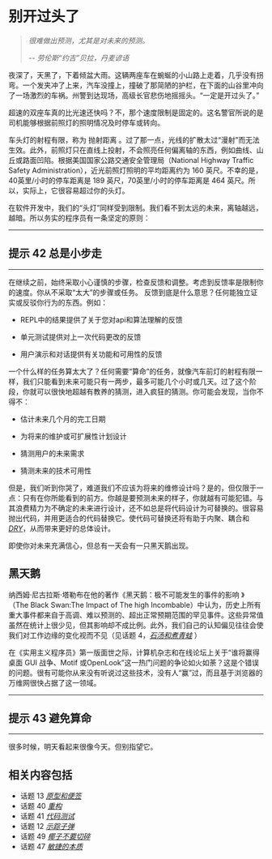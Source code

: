 # 别开过头了
<!-- 2020.04.02 -->
> _很难做出预测，尤其是对未来的预测。_
>
> _-- 劳伦斯“约吉”贝拉，丹麦谚语_

夜深了，天黑了，下着倾盆大雨。这辆两座车在蜿蜒的小山路上走着，几乎没有拐弯。一个发夹冲了上来，汽车没撞上，撞破了那简陋的护栏，在下面的山谷里冲向了一场激烈的车祸。州警到达现场，高级长官悲伤地摇摇头。“一定是开过头了。”

超速的双座车真的比光速还快吗？不，那个速度限制是固定的。这名警官所说的是司机能够根据前照灯的照明情况及时停车或转向。

车头灯的射程有限，称为 抛射距离 。过了那一点，光线的扩散太过“漫射”而无法生效。此外，前照灯只在直线上投射，不会照亮任何偏离轴的东西，例如曲线、山丘或路面凹陷。根据美国国家公路交通安全管理局（National Highway Traffic Safety Administration），近光前照灯照明的平均距离约为 160 英尺。不幸的是，40英里/小时的停车距离是 189 英尺，70英里/小时的停车距离是 464 英尺。所以，实际上，它很容易超过你的头灯。

在软件开发中，我们的“头灯”同样受到限制。我们看不到太远的未来，离轴越远，越暗。所以务实的程序员有一条坚定的原则：

---
## 提示 42 总是小步走
---

在继续之前，始终采取小心谨慎的步骤，检查反馈和调整。考虑到反馈率是限制你的速度。你从不采取“太大”的步骤或任务。
反馈到底是什么意思？任何能独立证实或反驳你行为的东西。例如：

- REPL中的结果提供了关于您对api和算法理解的反馈

- 单元测试提供对上一次代码更改的反馈

- 用户演示和对话提供有关功能和可用性的反馈

一个什么样的任务算太大了？任何需要“算命”的任务，就像汽车前灯的射程有限一样，我们只能看到未来可能只有一两步，最多可能几个小时或几天。过了这个阶段，你就可以很快地超越有教养的猜测，进入疯狂的猜测。你可能会发现，当你不得不：

- 估计未来几个月的完工日期

- 为将来的维护或可扩展性计划设计

- 猜测用户的未来需求

- 猜测未来的技术可用性

但是，我们听到你哭了，难道我们不应该为将来的维修设计吗？是的，但仅限于一点：只有在你所能看到的前方。你越是要预测未来的样子，你就越有可能犯错。与其浪费精力为不确定的未来进行设计，还不如总是将代码设计为可替换的。很容易抛出代码，并用更适合的代码替换它。使代码可替换还将有助于内聚、耦合和 [_DRY_](../Chapter2/重复的恶魔.md)，从而带来更好的总体设计。

即使你对未来充满信心，但总有一天会有一只黑天鹅出现。

## 黑天鹅

纳西姆·尼古拉斯·塔勒布在他的著作《黑天鹅：极不可能发生的事件的影响 》（The Black Swan:The Impact of The high Incombable）中认为，历史上所有重大事件都来自于高调、难以预测的、超出正常预期范围的罕见事件。这些异常值虽然在统计上很少见，但其影响却不成比例。此外，我们自己的认知偏见往往会使我们对工作边缘的变化视而不见（见话题 4，[_石汤和煮青蛙_](../Chapter1/石汤和煮青蛙.md) ）

在《实用主义程序员》第一版面世之际，计算机杂志和在线论坛上关于“谁将赢得桌面 GUI 战争、Motif 或OpenLook”这一热门问题的争论如火如荼？这是个错误的问题。很有可能你从来没有听说过这些技术，没有人“赢”过，而且基于浏览器的万维网很快占据了这一领域。

---
## 提示 43 避免算命
---

很多时候，明天看起来很像今天。但别指望它。

## 相关内容包括

- 话题 13 [_原型和便签_](../Chapter2/原型和便签.md)
- 话题 40 [_重构_](../Chapter7/重构.md)
- 话题 41 [_代码测试_](../Chapter7/代码测试.md)
- 话题 12 [_示踪子弹_](../Chapter2/示踪子弹.md)
- 话题 49 [_椰子不要切碎_](../Chapter9/椰子不要切碎.md)
- 话题 47 [_敏捷的本质_](../Chapter8/敏捷的本质.md)
